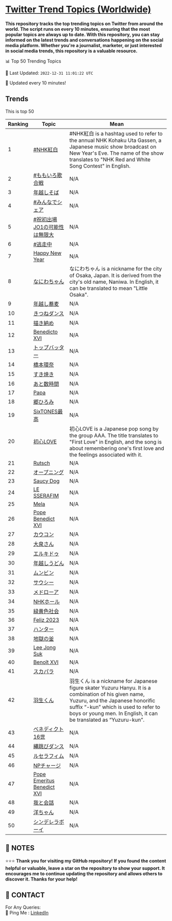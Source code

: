 [Twitter Trend Topics (Worldwide)](https://github.com/ErcinDedeoglu/Twitter-Trend-Topics)
==========

**This repository tracks the top trending topics on Twitter from around the world. 
The script runs on every 10 minutes, ensuring that the most popular topics are always up to date. 
With this repository, you can stay informed on the latest trends and conversations happening on the social media platform. 
Whether you're a journalist, marketer, or just interested in social media trends, this repository is a valuable resource.**


📊 Top 50 Trending Topics

📆 Last Updated: `2022-12-31 11:01:22 UTC`

🔧 Updated every 10 minutes!


## Trends

This is top 50

| Ranking | Topic | Mean |
| ------- | ------------ | ------------ |
| 1 | [#NHK紅白](http://twitter.com/search?q=%23NHK%e7%b4%85%e7%99%bd) | #NHK紅白 is a hashtag used to refer to the annual NHK Kohaku Uta Gassen, a Japanese music show broadcast on New Year's Eve. The name of the show translates to "NHK Red and White Song Contest" in English. |
| 2 | [#ももいろ歌合戦](http://twitter.com/search?q=%23%e3%82%82%e3%82%82%e3%81%84%e3%82%8d%e6%ad%8c%e5%90%88%e6%88%a6) | N/A |
| 3 | [年越しそば](http://twitter.com/search?q=%e5%b9%b4%e8%b6%8a%e3%81%97%e3%81%9d%e3%81%b0) | N/A |
| 4 | [#みんなでシェア](http://twitter.com/search?q=%23%e3%81%bf%e3%82%93%e3%81%aa%e3%81%a7%e3%82%b7%e3%82%a7%e3%82%a2) | N/A |
| 5 | [#祝初出場JO1の可能性は無限大](http://twitter.com/search?q=%23%e7%a5%9d%e5%88%9d%e5%87%ba%e5%a0%b4JO1%e3%81%ae%e5%8f%af%e8%83%bd%e6%80%a7%e3%81%af%e7%84%a1%e9%99%90%e5%a4%a7) | N/A |
| 6 | [#逃走中](http://twitter.com/search?q=%23%e9%80%83%e8%b5%b0%e4%b8%ad) | N/A |
| 7 | [Happy New Year](http://twitter.com/search?q=Happy+New+Year) | N/A |
| 8 | [なにわちゃん](http://twitter.com/search?q=%e3%81%aa%e3%81%ab%e3%82%8f%e3%81%a1%e3%82%83%e3%82%93) | なにわちゃん is a nickname for the city of Osaka, Japan. It is derived from the city's old name, Naniwa. In English, it can be translated to mean "Little Osaka". |
| 9 | [年越し蕎麦](http://twitter.com/search?q=%e5%b9%b4%e8%b6%8a%e3%81%97%e8%95%8e%e9%ba%a6) | N/A |
| 10 | [きつねダンス](http://twitter.com/search?q=%e3%81%8d%e3%81%a4%e3%81%ad%e3%83%80%e3%83%b3%e3%82%b9) | N/A |
| 11 | [描き納め](http://twitter.com/search?q=%e6%8f%8f%e3%81%8d%e7%b4%8d%e3%82%81) | N/A |
| 12 | [Benedicto XVI](http://twitter.com/search?q=Benedicto+XVI) | N/A |
| 13 | [トップバッター](http://twitter.com/search?q=%e3%83%88%e3%83%83%e3%83%97%e3%83%90%e3%83%83%e3%82%bf%e3%83%bc) | N/A |
| 14 | [橋本環奈](http://twitter.com/search?q=%e6%a9%8b%e6%9c%ac%e7%92%b0%e5%a5%88) | N/A |
| 15 | [すき焼き](http://twitter.com/search?q=%e3%81%99%e3%81%8d%e7%84%bc%e3%81%8d) | N/A |
| 16 | [あと数時間](http://twitter.com/search?q=%e3%81%82%e3%81%a8%e6%95%b0%e6%99%82%e9%96%93) | N/A |
| 17 | [Papa](http://twitter.com/search?q=Papa) | N/A |
| 18 | [郷ひろみ](http://twitter.com/search?q=%e9%83%b7%e3%81%b2%e3%82%8d%e3%81%bf) | N/A |
| 19 | [SixTONES最高](http://twitter.com/search?q=SixTONES%e6%9c%80%e9%ab%98) | N/A |
| 20 | [初心LOVE](http://twitter.com/search?q=%e5%88%9d%e5%bf%83LOVE) | 初心LOVE is a Japanese pop song by the group AAA. The title translates to "First Love" in English, and the song is about remembering one's first love and the feelings associated with it. |
| 21 | [Rutsch](http://twitter.com/search?q=Rutsch) | N/A |
| 22 | [オープニング](http://twitter.com/search?q=%e3%82%aa%e3%83%bc%e3%83%97%e3%83%8b%e3%83%b3%e3%82%b0) | N/A |
| 23 | [Saucy Dog](http://twitter.com/search?q=Saucy+Dog) | N/A |
| 24 | [LE SSERAFIM](http://twitter.com/search?q=LE+SSERAFIM) | N/A |
| 25 | [Mela](http://twitter.com/search?q=Mela) | N/A |
| 26 | [Pope Benedict XVI](http://twitter.com/search?q=Pope+Benedict+XVI) | N/A |
| 27 | [カウコン](http://twitter.com/search?q=%e3%82%ab%e3%82%a6%e3%82%b3%e3%83%b3) | N/A |
| 28 | [大泉さん](http://twitter.com/search?q=%e5%a4%a7%e6%b3%89%e3%81%95%e3%82%93) | N/A |
| 29 | [エルキドゥ](http://twitter.com/search?q=%e3%82%a8%e3%83%ab%e3%82%ad%e3%83%89%e3%82%a5) | N/A |
| 30 | [年越しうどん](http://twitter.com/search?q=%e5%b9%b4%e8%b6%8a%e3%81%97%e3%81%86%e3%81%a9%e3%82%93) | N/A |
| 31 | [ムンビン](http://twitter.com/search?q=%e3%83%a0%e3%83%b3%e3%83%93%e3%83%b3) | N/A |
| 32 | [サウシー](http://twitter.com/search?q=%e3%82%b5%e3%82%a6%e3%82%b7%e3%83%bc) | N/A |
| 33 | [メドローア](http://twitter.com/search?q=%e3%83%a1%e3%83%89%e3%83%ad%e3%83%bc%e3%82%a2) | N/A |
| 34 | [NHKホール](http://twitter.com/search?q=NHK%e3%83%9b%e3%83%bc%e3%83%ab) | N/A |
| 35 | [緑黄色社会](http://twitter.com/search?q=%e7%b7%91%e9%bb%84%e8%89%b2%e7%a4%be%e4%bc%9a) | N/A |
| 36 | [Feliz 2023](http://twitter.com/search?q=Feliz+2023) | N/A |
| 37 | [ハンター](http://twitter.com/search?q=%e3%83%8f%e3%83%b3%e3%82%bf%e3%83%bc) | N/A |
| 38 | [地獄の釜](http://twitter.com/search?q=%e5%9c%b0%e7%8d%84%e3%81%ae%e9%87%9c) | N/A |
| 39 | [Lee Jong Suk](http://twitter.com/search?q=Lee+Jong+Suk) | N/A |
| 40 | [Benoît XVI](http://twitter.com/search?q=Beno%c3%aet+XVI) | N/A |
| 41 | [スカパラ](http://twitter.com/search?q=%e3%82%b9%e3%82%ab%e3%83%91%e3%83%a9) | N/A |
| 42 | [羽生くん](http://twitter.com/search?q=%e7%be%bd%e7%94%9f%e3%81%8f%e3%82%93) | 羽生くん is a nickname for Japanese figure skater Yuzuru Hanyu. It is a combination of his given name, Yuzuru, and the Japanese honorific suffix “-kun” which is used to refer to boys or young men. In English, it can be translated as “Yuzuru-kun”. |
| 43 | [ベネディクト16世](http://twitter.com/search?q=%e3%83%99%e3%83%8d%e3%83%87%e3%82%a3%e3%82%af%e3%83%8816%e4%b8%96) | N/A |
| 44 | [縄跳びダンス](http://twitter.com/search?q=%e7%b8%84%e8%b7%b3%e3%81%b3%e3%83%80%e3%83%b3%e3%82%b9) | N/A |
| 45 | [ルセラフィム](http://twitter.com/search?q=%e3%83%ab%e3%82%bb%e3%83%a9%e3%83%95%e3%82%a3%e3%83%a0) | N/A |
| 46 | [NPチャージ](http://twitter.com/search?q=NP%e3%83%81%e3%83%a3%e3%83%bc%e3%82%b8) | N/A |
| 47 | [Pope Emeritus Benedict XVI](http://twitter.com/search?q=Pope+Emeritus+Benedict+XVI) | N/A |
| 48 | [我と会話](http://twitter.com/search?q=%e6%88%91%e3%81%a8%e4%bc%9a%e8%a9%b1) | N/A |
| 49 | [洋ちゃん](http://twitter.com/search?q=%e6%b4%8b%e3%81%a1%e3%82%83%e3%82%93) | N/A |
| 50 | [シンデレラボーイ](http://twitter.com/search?q=%e3%82%b7%e3%83%b3%e3%83%87%e3%83%ac%e3%83%a9%e3%83%9c%e3%83%bc%e3%82%a4) | N/A |




## 📝 NOTES

⭐⭐⭐ **Thank you for visiting my GitHub repository! If you found the content helpful or valuable, leave a star on the repository to show your support. It encourages me to continue updating the repository and allows others to discover it. Thanks for your help!**

## 📨 CONTACT

 For Any Queries:  
            🏓 Ping Me : [LinkedIn](https://www.linkedin.com/in/ercindedeoglu/)